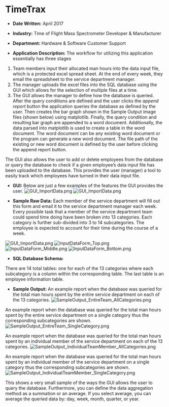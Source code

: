 # TimeTrax

*  __Date Written:__ April 2017

*  __Industry:__ Time of Flight Mass Spectrometer Developer & Manufacturer

*  __Department:__ Hardware & Software Customer Support

*  __Application Description:__ The workflow for utilizing this application essentially has three stages
  1.  Team members input their allocated man hours into the data input file, which is a protected excel spread sheet.  At the end of every week, they email the spreadsheet to the service department manager.
  1. The manager uploads the excel files into the SQL database using the GUI which allows for the selection of multiple files at a time.
  1. The GUI allows the manager to define how the database is queried.  After the query conditions are defined and the user clicks the *append report* button the application queries the database as defined by the user.  Then creates the bar graph shown in the Sample Output image files (shown below) using matplotlib.  Finally, the query condition and resulting bar graph are appended to a word document.  Additionally, the data parsed into matplotlib is used to create a table in the word document.  The word document can be any existing word document or the program can generate a new word document.  The file path of the existing or new word document is defined by the user before clicking the append report button.

The GUI also allows the user to add or delete employees from the database or query the database to check if a given employee’s data input file has been uploaded to the database.  This provides the user (manager) a tool to easily track which employees have turned in their data input file.


*  __GUI:__ Below are just a few examples of the features the GUI provides the user.
![GUI_ImportData.png](images/GUI_AddEmployee.png)
![GUI_ImportData.png](images/GUI_EmployeeInfo.png)


*  __Sample Raw Data:__
Each member of the service department will fill out this form and email it to the service department manager each week.  Every possible task that a member of the service department team could spend time doing have been broken into 13 categories.  Each category is further sub-divided into 3 to 14 subcategories.  The employee is expected to account for their time during the course of a week.

![GUI_ImportData.png](images/GUI_ImportData.png)
![InputDataForm_Top.png](images/InputDataForm_Top.png)
![InputDataForm_Middle.png](images/InputDataForm_Middle.png)
![InputDataForm_Bottom.png](images/InputDataForm_Bottom.png)


*  __SQL Database Schema:__

There are 14 total tables: one for each of the 13 categories where each subcategory is a column within the corresponding table.  The last table is an employee information table.

*  __Sample Output:__
An example report when the database was queried for the total man hours spent by the entire service department on each of the 13 categories.
![SampleOutput_EntireTeam_AllCategories.png](images/SampleOutput_EntireTeam_AllCategories.png)

An example report when the database was queried for the total man hours spent by the entire service department on a single category thus the corresponding subcategories are shown.
![SampleOutput_EntireTeam_SingleCategory.png](images/SampleOutput_EntireTeam_SingleCategory.png)

An example report when the database was queried for the total man hours spent by an individual member of the service department on each of the 13 categories.
![SampleOutput_IndividualTeamMember_AllCategories.png](images/SampleOutput_IndividualTeamMember_AllCategories.png)

An example report when the database was queried for the total man hours spent by an individual member of the service department on a single category thus the corresponding subcategories are shown.
![SampleOutput_IndividualTeamMember_SingleCategory.png](images/SampleOutput_IndividualTeamMember_SingleCategory.png)

This shows a very small sample of the ways the GUI allows the user to query the database.  Furthermore, you can define the data aggregation method as a summation or an average.  If you select average, you can average the queried data by: day, week, month, quarter, or year.
